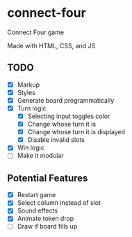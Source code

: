 # connect-four
Connect Four game

Made with HTML, CSS, and JS

## TODO
- [x] Markup
- [x] Styles
- [x] Generate board programmatically
- [x] Turn logic
    - [x] Selecting input toggles color
    - [x] Change whose turn it is
    - [x] Change whose turn it is displayed
    - [x] Disable invalid slots
- [x] Win logic
- [ ] Make it modular

## Potential Features
- [x] Restart game
- [x] Select column instead of slot
- [x] Sound effects
- [x] Animate token drop
- [ ] Draw if board fills up